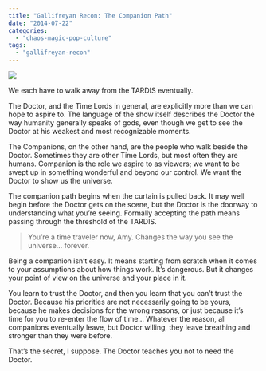 ```yaml
---
title: "Gallifreyan Recon: The Companion Path"
date: "2014-07-22"
categories: 
  - "chaos-magic-pop-culture"
tags: 
  - "gallifreyan-recon"
---
```


![](http://ift.tt/UozelJ)

We each have to walk away from the TARDIS eventually.

The Doctor, and the Time Lords in general, are explicitly more than we can hope to aspire to. The language of the show itself describes the Doctor the way humanity generally speaks of gods, even though we get to see the Doctor at his weakest and most recognizable moments.

The Companions, on the other hand, are the people who walk beside the Doctor. Sometimes they are other Time Lords, but most often they are humans. Companion is the role we aspire to as viewers; we want to be swept up in something wonderful and beyond our control. We want the Doctor to show us the universe.

The companion path begins when the curtain is pulled back. It may well begin before the Doctor gets on the scene, but the Doctor is the doorway to understanding what you’re seeing. Formally accepting the path means passing through the threshold of the TARDIS.

> You’re a time traveler now, Amy. Changes the way you see the universe… forever.

Being a companion isn’t easy. It means starting from scratch when it comes to your assumptions about how things work. It’s dangerous. But it changes your point of view on the universe and your place in it.

You learn to trust the Doctor, and then you learn that you can’t trust the Doctor. Because his priorities are not necessarily going to be yours, because he makes decisions for the wrong reasons, or just because it’s time for you to re-enter the flow of time… Whatever the reason, all companions eventually leave, but Doctor willing, they leave breathing and stronger than they were before.

That’s the secret, I suppose. The Doctor teaches you not to need the Doctor.
